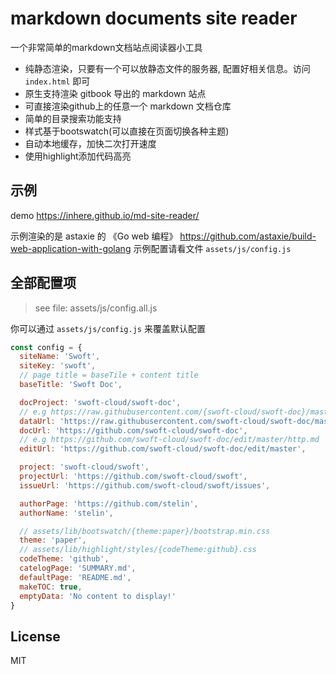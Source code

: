 # markdown documents site reader

一个非常简单的markdown文档站点阅读器小工具

- 纯静态渲染，只要有一个可以放静态文件的服务器, 配置好相关信息。访问 `index.html` 即可
- 原生支持渲染 gitbook 导出的 markdown 站点
- 可直接渲染github上的任意一个 markdown 文档仓库
- 简单的目录搜索功能支持
- 样式基于bootswatch(可以直接在页面切换各种主题)
- 自动本地缓存，加快二次打开速度
- 使用highlight添加代码高亮

## 示例

demo https://inhere.github.io/md-site-reader/

示例渲染的是 astaxie 的 《Go web 编程》 https://github.com/astaxie/build-web-application-with-golang
示例配置请看文件 `assets/js/config.js`

## 全部配置项

> see file: assets/js/config.all.js

你可以通过 `assets/js/config.js` 来覆盖默认配置

```js
const config = {
  siteName: 'Swoft',
  siteKey: 'swoft',
  // page title = baseTile + content title
  baseTitle: 'Swoft Doc',

  docProject: 'swoft-cloud/swoft-doc',
  // e.g https://raw.githubusercontent.com/{swoft-cloud/swoft-doc}/master/{beanfactory.md}
  dataUrl: 'https://raw.githubusercontent.com/swoft-cloud/swoft-doc/master/',
  docUrl: 'https://github.com/swoft-cloud/swoft-doc',
  // e.g https://github.com/swoft-cloud/swoft-doc/edit/master/http.md
  editUrl: 'https://github.com/swoft-cloud/swoft-doc/edit/master',

  project: 'swoft-cloud/swoft',
  projectUrl: 'https://github.com/swoft-cloud/swoft',
  issueUrl: 'https://github.com/swoft-cloud/swoft/issues',

  authorPage: 'https://github.com/stelin',
  authorName: 'stelin',

  // assets/lib/bootswatch/{theme:paper}/bootstrap.min.css
  theme: 'paper',
  // assets/lib/highlight/styles/{codeTheme:github}.css
  codeTheme: 'github',
  catelogPage: 'SUMMARY.md',
  defaultPage: 'README.md',
  makeTOC: true,
  emptyData: 'No content to display!'
}
```

## License

MIT
